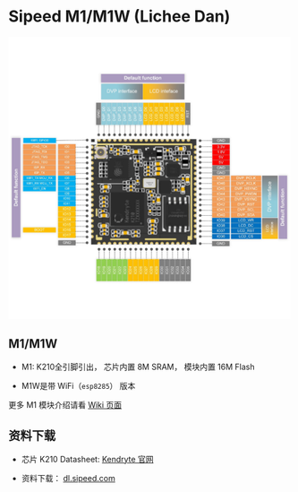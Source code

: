 Sipeed M1/M1W (Lichee Dan)
=======

![](../../assets/M1_pin.png)

## M1/M1W

* M1: K210全引脚引出， 芯片内置 8M SRAM， 模块内置 16M Flash

* M1W是带 WiFi（`esp8285`） 版本

更多 M1 模块介绍请看 [Wiki 页面](https://wiki.sipeed.com/zh/k210/module/m1.html)


## 资料下载

* 芯片 K210 Datasheet: [Kendryte 官网](https://kendryte.com/downloads/)

* 资料下载： [dl.sipeed.com](http://dl.sipeed.com/)

